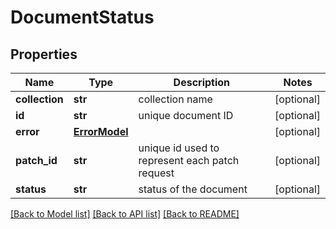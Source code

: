 # DocumentStatus


## Properties
Name | Type | Description | Notes
------------ | ------------- | ------------- | -------------
**collection** | **str** | collection name | [optional] 
**id** | **str** | unique document ID | [optional] 
**error** | [**ErrorModel**](ErrorModel.md) |  | [optional] 
**patch_id** | **str** | unique id used to represent each patch request | [optional] 
**status** | **str** | status of the document | [optional] 

[[Back to Model list]](../README.md#documentation-for-models) [[Back to API list]](../README.md#documentation-for-api-endpoints) [[Back to README]](../README.md)


